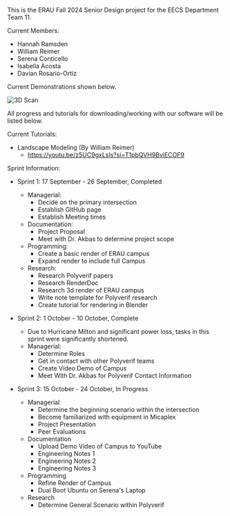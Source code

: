 This is the ERAU Fall 2024 Senior Design project for the EECS Department Team 11. 

Current Members:
- Hannah Ramsden
- William Reimer
- Serena Conticello
- Isabella Acosta
- Davian Rosario-Ortiz

Current Demonstrations shown below.

![3D Scan](https://github.com/HKRamsden/ERAUPolyVerif/blob/main/blender_test/ezgif-5-b5bf0b2eda.gif)

All progress and tutorials for downloading/working with our software will be listed below.

Current Tutorials:
- Landscape Modeling (By William Reimer)
  - https://youtu.be/z5UC9gxLsIs?si=T1pbQVH9BviECOF9

Sprint Information:
- Sprint 1: 17 September - 26 September, Completed
  - Managerial:
    - Decide on the primary intersection
    - Establish GitHub page
    - Establish Meeting times
  - Documentation:
    - Project Proposal
    - Meet with Dr. Akbas to determine project scope
  - Programming:
    - Create a basic render of ERAU campus
    - Expand render to include full Campus
  - Research:
    - Research Polyverif papers
    - Research RenderDoc
    - Research 3d render of ERAU campus
    - Write note template for Polyverif research
    - Create tutorial for rendering in Blender
   
- Sprint 2: 1 October - 10 October, Complete
  - Due to Hurricane Milton and significant power loss, tasks in this sprint were significantly shortened.
  - Managerial:
    - Determine Roles 
    - Get in contact with other Polyverif teams 
    - Create Video Demo of Campus
    - Meet With Dr. Akbas for Polyverif Contact Information
   
- Sprint 3: 15 October - 24 October, In Progress
  - Managerial
    - Determine the beginning scenario within the intersection
    - Become familiarized with equipment in Micaplex
    - Project Presentation
    - Peer Evaluations
  - Documentation
    - Upload Demo Video of Campus to YouTube
    - Engineering Notes 1
    - Engineering Notes 2
    - Engineering Notes 3
  - Programming
    - Refine Render of Campus
    - Dual Boot Ubuntu on Serena's Laptop
  - Research
    - Determine General Scenario within Polyverif
  
